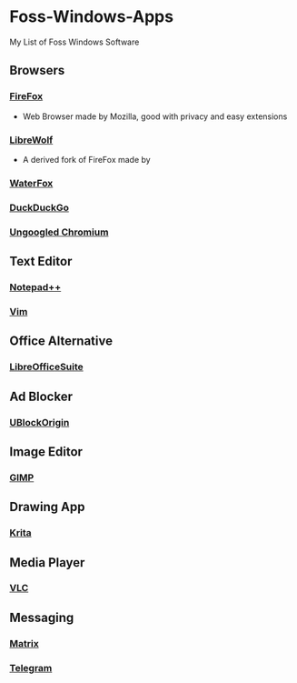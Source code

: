 # Foss-Windows-Apps
My List of Foss Windows Software







## Browsers

### [FireFox](https://www.firefox.com/en-US/) 
- Web Browser made by Mozilla, good with privacy and easy extensions

### [LibreWolf](https://librewolf.net/installation/windows/) 
- A derived fork of FireFox made by

### [WaterFox](https://www.waterfox.net/)

### [DuckDuckGo](https://duckduckgo.com/windows?origin=funnel_home_google)

### [Ungoogled Chromium](https://github.com/ungoogled-software/ungoogled-chromium-windows)



## Text Editor

### [Notepad++](https://notepad-plus-plus.org/)

### [Vim](https://www.vim.org/download.php)



## Office Alternative

### [LibreOfficeSuite](https://www.libreoffice.org/download/download-libreoffice/?type=win-x86_64&version=25.2.5&lang=en-US)



## Ad Blocker

### [UBlockOrigin](https://github.com/gorhill/uBlock)



## Image Editor

### [GIMP](https://www.gimp.org/)



## Drawing App
### [Krita](https://krita.org/en/download/)



## Media Player

### [VLC](https://code.videolan.org/videolan/vlc)



## Messaging 

### [Matrix](https://matrix.org/)

### [Telegram](https://telegram.org/)

##
